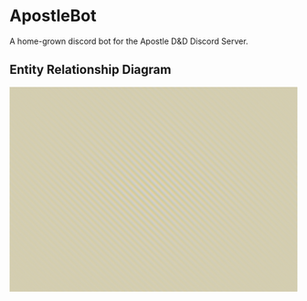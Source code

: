 # ApostleBot
A home-grown discord bot for the Apostle D&amp;D Discord Server.

## Entity Relationship Diagram
![ERD](data/apostle_bot_erd.drawio.png)